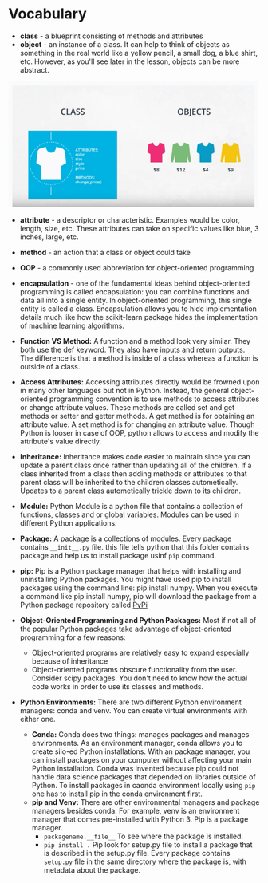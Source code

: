 # Vocabulary

* **class** - a blueprint consisting of methods and attributes
* **object** - an instance of a class. It can help to think of objects as something in the real world like a yellow pencil, a small dog, a blue shirt, etc. However, as you'll see later in the lesson, objects can be more abstract.

<img src="../Images/screen-shot-2018-07-19-at-4.06.55-pm.png" width="500"/>

</br>

* **attribute** - a descriptor or characteristic. Examples would be color, length, size, etc. These attributes can take on specific values like blue, 3 inches, large, etc.
* **method** - an action that a class or object could take
* **OOP** - a commonly used abbreviation for object-oriented programming
* **encapsulation** - one of the fundamental ideas behind object-oriented programming is called encapsulation: you can combine functions and data all into a single entity. In object-oriented programming, this single entity is called a class. Encapsulation allows you to hide implementation details much like how the scikit-learn package hides the implementation of machine learning algorithms.
* **Function VS Method:** A function and a method look very similar. They both use the def keyword. They also have inputs and return outputs. The difference is that a method is inside of a class whereas a function is outside of a class.
* **Access Attributes:** Accessing attributes directly would be frowned upon in many other languages but not in Python. Instead, the general object-oriented programming convention is to use methods to access attributes or change attribute values. These methods are called set and get methods or setter and getter methods. A get method is for obtaining an attribute value. A set method is for changing an attribute value. Though Python is looser in case of OOP, python allows to access and modify the attribute's value directly.

* **Inheritance:** Inheritance makes code easier to maintain since you can update a parent class once rather than updating all of the children. If a class inherited from a class then adding methods or attributes to that parent class will be inherited to the children classes autometically. Updates to a parent class autometically trickle down to its children.

* **Module:** Python Module is a python file that contains a collection of functions, classes and or global variables. Modules can be used in different Python applications.

* **Package:**  A package is a collections of modules. Every package contains `__init__.py` file. this file tells python that this folder contains package and help us to install package usinf `pip` command.

* **pip:** Pip is a Python package manager that helps with installing and uninstalling Python packages. You might have used pip to install packages using the command line: pip install numpy. When you execute a command like pip install numpy, pip will download the package from a Python package repository called [PyPi](https://pypi.org/)

* **Object-Oriented Programming and Python Packages:** Most if not all of the popular Python packages take advantage of object-oriented programming for a few reasons:
  * Object-oriented programs are relatively easy to expand especially because of inheritance
  * Object-oriented programs obscure functionality from the user. Consider scipy packages. You don't need to know how the actual code works in order to use its classes and methods.

* **Python Environments:** There are two different Python environment managers: conda and venv. You can create virtual environments with either one.
  * **Conda:** Conda does two things: manages packages and manages environments. As an environment manager, conda allows you to create silo-ed Python installations. With an package manager, you can install packages on your computer without affecting your main Python installation. Conda was invented because pip could not handle data science packages that depended on libraries outside of Python. To install packages in caonda environment locally using `pip` one has to install pip in the conda environment first.
  * **pip and Venv:** There are other environmental managers and package managers besides conda. For example, venv is an environment manager that comes pre-installed with Python 3. Pip is a package manager.
    - `packagename.__file__` To see where the package is installed.
    - `pip install .` Pip look for setup.py file to install a package that is described in the setup.py file. Every package contains `setup.py` file in the same directory where the package is, with metadata about the package.
